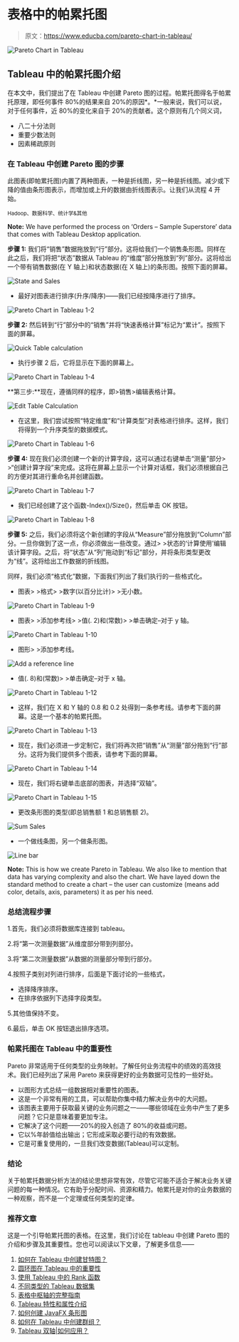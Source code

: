 # 表格中的帕累托图

> 原文：<https://www.educba.com/pareto-chart-in-tableau/>

![Pareto Chart in Tableau](img/0bbc93f31efcc0fe6d9a6c099d15a815.png)



## Tableau 中的帕累托图介绍

在本文中，我们提出了在 Tableau 中创建 Pareto 图的过程。帕累托图得名于帕累托原理，即任何事件 80%的结果来自 20%的原因*。*一般来说，我们可以说，对于任何事件，近 80%的变化来自于 20%的贡献者。这个原则有几个同义词，

*   八二十分法则
*   重要少数法则
*   因素稀疏原则

### 在 Tableau 中创建 Pareto 图的步骤

此图表(即帕累托图)内置了两种图表，一种是折线图，另一种是折线图。减少或下降的值由条形图表示，而增加或上升的数据由折线图表示。让我们从流程 4 开始。

<small>Hadoop、数据科学、统计学&其他</small>

**Note:** We have performed the process on ‘Orders – Sample Superstore’ data that comes with Tableau Desktop application.

**步骤 1:** 我们将“销售”数据拖放到“行”部分。这将给我们一个销售条形图。同样在此之后，我们将把“状态”数据从 Tableau 的“维度”部分拖放到“列”部分。这将给出一个带有销售数据(在 Y 轴上)和状态数据(在 X 轴上)的条形图。按照下面的屏幕。

![State and Sales](img/d8fce00a54578a51714e79d133b6feec.png)



*   最好对图表进行排序(升序/降序)——我们已经按降序进行了排序。

![Pareto Chart in Tableau 1-2](img/d41ff6dd3ab4e7abda77403be1f2d298.png)



**步骤 2:** 然后转到“行”部分中的“销售”并将“快速表格计算”标记为“累计”。按照下面的屏幕。

![Quick Table calculation](img/f0fca009a59ab8eb2b2c83c6e3f2423b.png)



*   执行步骤 2 后，它将显示在下面的屏幕上。

![Pareto Chart in Tableau 1-4](img/8b7c4de18e3c8c52eda0c180ce78cc42.png)



**第三步:**现在，遵循同样的程序，即>销售>编辑表格计算。

![Edit Table Calculation](img/382c5704b849ada3995408787fe127d1.png)



*   在这里，我们尝试按照“特定维度”和“计算类型”对表格进行排序。这样，我们将得到一个升序类型的数据模式。

![Pareto Chart in Tableau 1-6](img/2ef09bdf229cc9b6ce6d32bb6b453d38.png)



**步骤 4:** 现在我们必须创建一个新的计算字段，这可以通过右键单击“测量”部分> >“创建计算字段”来完成。这将在屏幕上显示一个计算对话框，我们必须根据自己的方便对其进行重命名并创建函数。

![Pareto Chart in Tableau 1-7](img/8b41e8532db0fe46bdfc79e3bac1f9f5.png)



*   我们已经创建了这个函数-Index()/Size()，然后单击 OK 按钮。

![Pareto Chart in Tableau 1-8](img/6d5f665039a3f1a1a1a31e29d3822fec.png)



**步骤 5:** 之后，我们必须将这个新创建的字段从“Measure”部分拖放到“Column”部分。一旦你做到了这一点，你必须做出一些改变。通过> >状态的‘计算使用’编辑该计算字段。之后，将“状态”从“列”拖动到“标记”部分，并将条形类型更改为“线”。这将给出工作数据的折线图。

同样，我们必须“格式化”数据，下面我们列出了我们执行的一些格式化。

*   图表> >格式> >数字(以百分比计)> >无小数。

![Pareto Chart in Tableau 1-9](img/8fc55716f3daaa132c6edf3045300b45.png)



*   图表> >添加参考线> >值(. 2)和(常数)> >单击确定–对于 y 轴。

![Pareto Chart in Tableau 1-10](img/fc92a4d1a67ca3093d32b04e20ba05a4.png)



*   图形> >添加参考线。

![Add a reference line](img/12f3119d2958cf4d8936d4222269604f.png)



*   值(. 8)和(常数)> >单击确定–对于 x 轴。

![Pareto Chart in Tableau 1-12](img/154a66f4c2a6d384ec5a467287e0d819.png)



*   这样，我们在 X 和 Y 轴的 0.8 和 0.2 处得到一条参考线。请参考下面的屏幕。这是一个基本的帕累托图。

![Pareto Chart in Tableau 1-13](img/1c4baf4bf8e2e7055931ab468e017f9d.png)



*   现在，我们必须进一步定制它，我们将再次把“销售”从“测量”部分拖到“行”部分。这将为我们提供多个图表，请参考下面的屏幕。

![Pareto Chart in Tableau 1-14](img/0586c4f541e6ed53bc32b657b2fc4a40.png)



*   现在，我们将右键单击底部的图表，并选择“双轴”。

![Pareto Chart in Tableau 1-15](img/7c693bee975066483df857133a1046b5.png)



*   更改条形图的类型(即总销售额 1 和总销售额 2)。

![Sum Sales](img/8828540b71619e107cdfba5a367d07ca.png)



*   一个做线条图，另一个做条形图。

![Line bar](img/85dd65eeb92cb55caf923505d4a10dd9.png)



**Note:** This is how we create Pareto in Tableau. We also like to mention that data has varying complexity and also the chart. We have layed down the standard method to create a chart – the user can customize (means add color, details, axis, parameters) it as per his need.

### 总结流程步骤

1.首先，我们必须将数据库连接到 tableau。

2.将“第一次测量数据”从维度部分带到列部分。

3.将“第二次测量数据”从数据的测量部分带到行部分。

4.按照子类别对列进行排序，后面是下面讨论的一些格式，

*   选择降序排序。
*   在排序依据列下选择字段类型。

5.其他值保持不变。

6.最后，单击 OK 按钮退出排序选项。

### 帕累托图在 Tableau 中的重要性

Pareto 非常适用于任何类型的业务映射。了解任何业务流程中的绩效的高效技术。我们已经列出了采用 Pareto 来获得更好的业务数据可见性的一些好处。

*   以图形方式总结一组数据相对重要性的图表。
*   这是一个非常有用的工具，可以帮助你集中精力解决业务中的大问题。
*   该图表主要用于获取最关键的业务问题之一——哪些领域在业务中产生了更多问题？它只是意味着要更加专注。
*   它解决了这个问题——20%的投入创造了 80%的收益或问题。
*   它以%年龄值给出输出；它形成采取必要行动的有效数据。
*   它是可重复使用的，一旦我们改变数据(Tableau)可以定制。

### 结论

关于帕累托数据分析方法的结论思想非常有效，尽管它可能不适合于解决业务关键问题的每一种情况。它有助于分配时间、资源和精力。帕累托是对你的业务数据的一种观察，而不是一个定理或任何类型的定律。

### 推荐文章

这是一个引导帕累托图的表格。在这里，我们讨论在 tableau 中创建 Pareto 图的介绍和步骤及其重要性。您也可以阅读以下文章，了解更多信息——

1.  [如何在 Tableau 中创建甘特图？](https://www.educba.com/gantt-chart-in-tableau/)
2.  [圆环图在 Tableau 中的重要性](https://www.educba.com/donut-chart-in-tableau/)
3.  [使用 Tableau 中的 Rank 函数](https://www.educba.com/rank-function-in-tableau/)
4.  [不同类型的 Tableau 数据集](https://www.educba.com/tableau-data-sets/)
5.  [表格中枢轴的完整指南](https://www.educba.com/pivot-in-tableau/)
6.  [Tableau 特性和属性介绍](https://www.educba.com/tableau-new-features/)
7.  [如何创建 JavaFX 条形图](https://www.educba.com/javafx-bar-chart/)
8.  [如何在 Tableau 中创建群组？](https://www.educba.com/group-in-tableau/)
9.  [Tableau 双轴|如何应用？](https://www.educba.com/tableau-dual-axis/)





